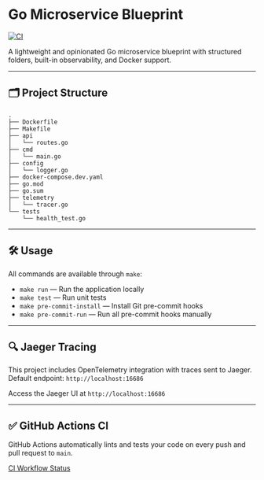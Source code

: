 # Go Microservice Blueprint

[![CI](https://github.com/itscleber/go-ms-blueprint/actions/workflows/ci-pr.yaml/badge.svg)](https://github.com/itscleber/go-ms-blueprint/actions/workflows/ci-pr.yaml/badge.svg)

A lightweight and opinionated Go microservice blueprint with structured folders, built-in observability, and Docker support.

---

## 🗂️ Project Structure

```
.
├── Dockerfile
├── Makefile
├── api
│   └── routes.go
├── cmd
│   └── main.go
├── config
│   └── logger.go
├── docker-compose.dev.yaml
├── go.mod
├── go.sum
├── telemetry
│   └── tracer.go
└── tests
    └── health_test.go
```

---

## 🛠️ Usage

All commands are available through `make`:

- `make run` — Run the application locally
- `make test` — Run unit tests
- `make pre-commit-install` — Install Git pre-commit hooks
- `make pre-commit-run` — Run all pre-commit hooks manually

---

## 🔍 Jaeger Tracing

This project includes OpenTelemetry integration with traces sent to Jaeger.
Default endpoint: `http://localhost:16686`

Access the Jaeger UI at `http://localhost:16686`

---

## ✅ GitHub Actions CI

GitHub Actions automatically lints and tests your code on every push and pull request to `main`.

[CI Workflow Status](https://github.com/itscleber/go-ms-blueprint/actions/workflows/ci.yaml)
